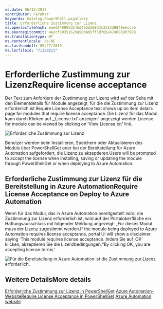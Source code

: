 ```yaml
---
ms.date: 06/12/2017
contributor: Farehar
keywords: Katalog,PowerShell,psgallery
title: Erforderliche Zustimmung zur Lizenz
ms.openlocfilehash: eaed248895d14bd455d2d8d3c2222d8848eeccae
ms.sourcegitcommit: 4a2cf30351620a58ba95ff5d76b247e601907589
ms.translationtype: HT
ms.contentlocale: de-DE
ms.lasthandoff: 09/27/2019
ms.locfileid: "71328211"
---
```

# <a name="require-license-acceptance"></a><span data-ttu-id="7553b-103">Erforderliche Zustimmung zur Lizenz</span><span class="sxs-lookup"><span data-stu-id="7553b-103">Require license acceptance</span></span>

<span data-ttu-id="7553b-104">Der Text zum Anfordern der Zustimmung zur Lizenz wird auf der Seite mit den Elementdetails für Module angezeigt, für die die Zustimmung zur Lizenz erforderlich ist.</span><span class="sxs-lookup"><span data-stu-id="7553b-104">Require License Acceptance text shows up on item details page for modules that require license acceptance.</span></span> <span data-ttu-id="7553b-105">Die Lizenz für das Modul kann durch Klicken auf „‚License.txt‘ anzeigen“ angezeigt werden.</span><span class="sxs-lookup"><span data-stu-id="7553b-105">License for module can be viewed by clicking on 'View License.txt' link.</span></span>

![Erforderliche Zustimmung zur Lizenz](../../Images/RequireLicenseAcceptance.png)

<span data-ttu-id="7553b-107">Benutzer werden beim Installieren, Speichern oder Aktualisieren des Moduls über PowerShellGet oder bei der Bereitstellung für Azure Automation aufgefordert, die Lizenz zu akzeptieren.</span><span class="sxs-lookup"><span data-stu-id="7553b-107">Users will be prompted to accept the license when installing, saving or updating the module through PowerShellGet or when deploying to Azure Automation.</span></span>

## <a name="require-license-acceptance-on-deploy-to-azure-automation"></a><span data-ttu-id="7553b-108">Erforderliche Zustimmung zur Lizenz für die Bereitstellung in Azure Automation</span><span class="sxs-lookup"><span data-stu-id="7553b-108">Require License Acceptance on Deploy to Azure Automation</span></span>

<span data-ttu-id="7553b-109">Wenn für das Modul, das in Azure Automation bereitgestellt wird, die Zustimmung zur Lizenz erforderlich ist, wird auf der Portaloberfläche ein Haftungsausschluss mit folgender Meldung angezeigt: „Für dieses Modul muss der Lizenz zugestimmt werden.</span><span class="sxs-lookup"><span data-stu-id="7553b-109">If the module being deployed to Azure Automation requires license acceptance, portal UI will show a disclaimer saying 'This module requires license acceptance.</span></span> <span data-ttu-id="7553b-110">Indem Sie auf ‚OK‘ klicken, akzeptieren Sie die Lizenzbedingungen.“</span><span class="sxs-lookup"><span data-stu-id="7553b-110">By clicking OK, you are accepting license terms.'</span></span>

![Für die Bereitstellung in Azure Automation ist die Zustimmung zur Lizenz erforderlich.](../../Images/DeployToAzureAutomationRequireLicenseAcceptanceDisclaimer.png)

## <a name="more-details"></a><span data-ttu-id="7553b-112">Weitere Details</span><span class="sxs-lookup"><span data-stu-id="7553b-112">More details</span></span>

<span data-ttu-id="7553b-113">[Erforderliche Zustimmung zur Lizenz in PowerShellGet](../../concepts/module-license-acceptance.md)
[Azure Automation-Website](/azure/automation)</span><span class="sxs-lookup"><span data-stu-id="7553b-113">[Require License Acceptance in PowerShellGet](../../concepts/module-license-acceptance.md)
[Azure Automation website](/azure/automation)</span></span>

